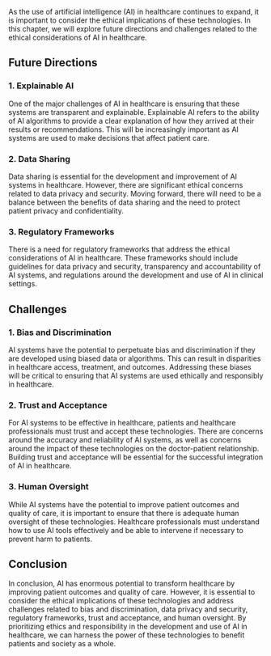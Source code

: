 
As the use of artificial intelligence (AI) in healthcare continues to expand, it is important to consider the ethical implications of these technologies. In this chapter, we will explore future directions and challenges related to the ethical considerations of AI in healthcare.

Future Directions
-----------------

### 1. Explainable AI

One of the major challenges of AI in healthcare is ensuring that these systems are transparent and explainable. Explainable AI refers to the ability of AI algorithms to provide a clear explanation of how they arrived at their results or recommendations. This will be increasingly important as AI systems are used to make decisions that affect patient care.

### 2. Data Sharing

Data sharing is essential for the development and improvement of AI systems in healthcare. However, there are significant ethical concerns related to data privacy and security. Moving forward, there will need to be a balance between the benefits of data sharing and the need to protect patient privacy and confidentiality.

### 3. Regulatory Frameworks

There is a need for regulatory frameworks that address the ethical considerations of AI in healthcare. These frameworks should include guidelines for data privacy and security, transparency and accountability of AI systems, and regulations around the development and use of AI in clinical settings.

Challenges
----------

### 1. Bias and Discrimination

AI systems have the potential to perpetuate bias and discrimination if they are developed using biased data or algorithms. This can result in disparities in healthcare access, treatment, and outcomes. Addressing these biases will be critical to ensuring that AI systems are used ethically and responsibly in healthcare.

### 2. Trust and Acceptance

For AI systems to be effective in healthcare, patients and healthcare professionals must trust and accept these technologies. There are concerns around the accuracy and reliability of AI systems, as well as concerns around the impact of these technologies on the doctor-patient relationship. Building trust and acceptance will be essential for the successful integration of AI in healthcare.

### 3. Human Oversight

While AI systems have the potential to improve patient outcomes and quality of care, it is important to ensure that there is adequate human oversight of these technologies. Healthcare professionals must understand how to use AI tools effectively and be able to intervene if necessary to prevent harm to patients.

Conclusion
----------

In conclusion, AI has enormous potential to transform healthcare by improving patient outcomes and quality of care. However, it is essential to consider the ethical implications of these technologies and address challenges related to bias and discrimination, data privacy and security, regulatory frameworks, trust and acceptance, and human oversight. By prioritizing ethics and responsibility in the development and use of AI in healthcare, we can harness the power of these technologies to benefit patients and society as a whole.
